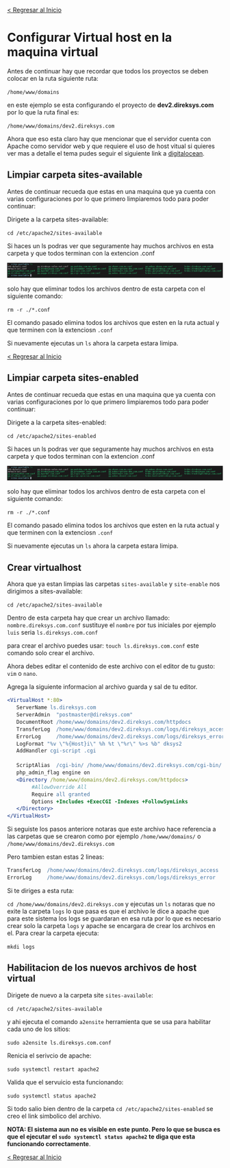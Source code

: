[< Regresar al Inicio](./index.md)

# Configurar Virtual host en la maquina virtual

Antes de continuar hay que recordar que todos los proyectos se deben colocar en la ruta siguiente ruta:

``/home/www/domains``

en este ejemplo se esta configurando el proyecto de **dev2.direksys.com** por lo que la ruta final es:

``/home/www/domains/dev2.direksys.com``

Ahora que eso esta claro hay que mencionar que el servidor cuenta con Apache como servidor web y que requiere el uso de host vitual si quieres ver mas a detalle el tema pudes seguir el siguiente link a [digitalocean](https://www.digitalocean.com/community/tutorials/how-to-set-up-apache-virtual-hosts-on-ubuntu-16-04).

## Limpiar carpeta sites-available

Antes de continuar recueda que estas en una maquina que ya cuenta con varias configuraciones por lo que primero limpiaremos todo para poder continuar:

Dirigete a la carpeta sites-available:

``cd /etc/apache2/sites-available``

Si haces un ls podras ver que seguramente hay muchos archivos en esta carpeta y que todos terminan con la extencion .conf

![Imagen](./images/limpiar-sites-available/1.png)

solo hay que eliminar todos los archivos dentro de esta carpeta con el siguiente comando:

``rm -r ./*.conf``

El comando pasado elimina todos los archivos que esten en la ruta actual y que terminen con la extenciosn ``.conf``

Si nuevamente ejecutas un ``ls`` ahora la carpeta estara limipa.


[< Regresar al Inicio](./index.md)


## Limpiar carpeta sites-enabled

Antes de continuar recueda que estas en una maquina que ya cuenta con varias configuraciones por lo que primero limpiaremos todo para poder continuar:

Dirigete a la carpeta sites-enabled:

``cd /etc/apache2/sites-enabled``

Si haces un ls podras ver que seguramente hay muchos archivos en esta carpeta y que todos terminan con la extencion .conf

![Imagen](./images/limpiar-sites-available/1.png)

solo hay que eliminar todos los archivos dentro de esta carpeta con el siguiente comando:

``rm -r ./*.conf``

El comando pasado elimina todos los archivos que esten en la ruta actual y que terminen con la extenciosn ``.conf``

Si nuevamente ejecutas un ``ls`` ahora la carpeta estara limipa.

## Crear virtualhost

Ahora que ya estan limpias las carpetas ``sites-available`` y ``site-enable`` nos dirigimos a sites-available:

``cd /etc/apache2/sites-available``

Dentro de esta carpeta hay que crear un archivo llamado: ``nombre.direksys.com.conf`` sustituye el ``nombre`` por tus iniciales por ejemplo ``luis`` seria ``ls.direksys.com.conf``

para crear el archivo puedes usar: ``touch ls.direksys.com.conf`` este comando solo crear el archivo.

Ahora debes editar el contenido de este archivo con el editor de tu gusto: ``vim`` o ``nano``. 

Agrega la siguiente informacion al archivo guarda y sal de tu editor.

```apache
<VirtualHost *:80>
   ServerName ls.direksys.com
   ServerAdmin  "postmaster@direksys.com"
   DocumentRoot /home/www/domains/dev2.direksys.com/httpdocs
   TransferLog  /home/www/domains/dev2.direksys.com/logs/direksys_access
   ErrorLog     /home/www/domains/dev2.direksys.com/logs/direksys_error
   LogFormat "%v \"%{Host}i\" %h %t \"%r\" %>s %b" dksys2
   AddHandler cgi-script .cgi

   ScriptAlias  /cgi-bin/ /home/www/domains/dev2.direksys.com/cgi-bin/
   php_admin_flag engine on
   <Directory /home/www/domains/dev2.direksys.com/httpdocs>
        #AllowOverride All
        Require all granted
        Options +Includes +ExecCGI -Indexes +FollowSymLinks
   </Directory>
</VirtualHost>
```

Si seguiste los pasos anteriore notaras que este archivo hace referencia a las carpetas que se crearon como por ejemplo ``/home/www/domains/`` o ``/home/www/domains/dev2.direksys.com``

Pero tambien estan estas 2 lineas:

```apache
TransferLog  /home/www/domains/dev2.direksys.com/logs/direksys_access
ErrorLog     /home/www/domains/dev2.direksys.com/logs/direksys_error
```
Si te diriges a esta ruta:

``cd /home/www/domains/dev2.direksys.com``
y ejecutas un ``ls`` notaras que no exite la carpeta ``logs`` lo que pasa es que el archivo le dice a apache que para este sistema los logs se guardaran en esa ruta por lo que es necesario crear solo la carpeta ``logs`` y apache se encargara de crear los archivos en el. Para crear la carpeta ejecuta:

``mkdi logs``

## Habilitacion de los nuevos archivos de host virtual

Dirigete de nuevo a la carpeta site ``sites-available``:

``cd /etc/apache2/sites-available``

y ahi ejecuta el comando ``a2ensite`` herramienta que se usa para habilitar cada uno de los sitios:

``sudo a2ensite ls.direksys.com.conf``

Renicia el serivcio de apache:

``sudo systemctl restart apache2``

Valida que el servuicio esta funcionando:

``sudo systemctl status apache2``

Si todo salio bien dentro de la carpeta ``cd /etc/apache2/sites-enabled`` se creo el link simbolico del archivo.

**NOTA: El sistema aun no es visible en este punto. Pero lo que se busca es que el ejecutar el ``sudo systemctl status apache2`` te diga que esta funcionando correctamente**.

[< Regresar al Inicio](./index.md)